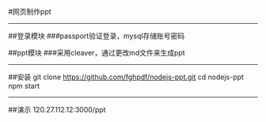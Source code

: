 #网页制作ppt

***

##登录模块
###passport验证登录，mysql存储账号密码

##ppt模块
###采用cleaver，通过更改md文件来生成ppt

***

##安装
    git clone https://github.com/fghpdf/nodejs-ppt.git
    cd nodejs-ppt
    npm start

***

##演示
120.27.112.12:3000/ppt





